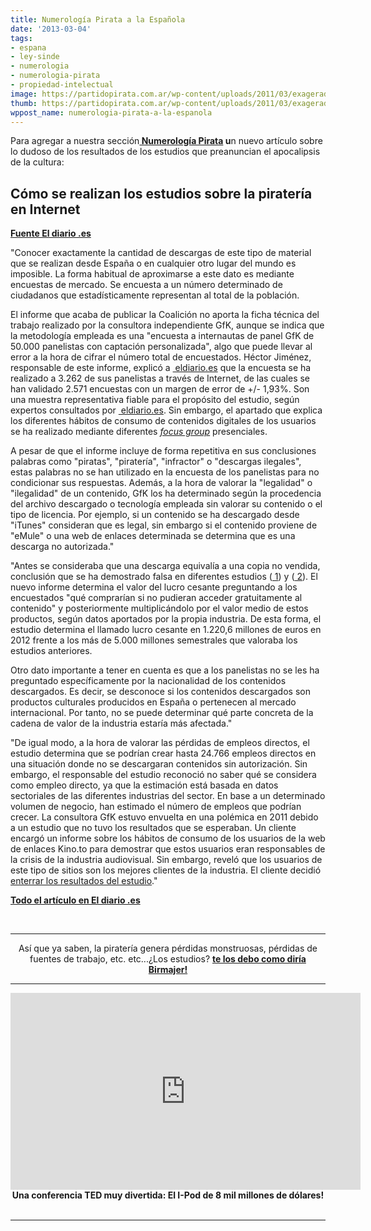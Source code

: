 ```yaml
---
title: Numerología Pirata a la Española
date: '2013-03-04'
tags:
- espana
- ley-sinde
- numerologia
- numerologia-pirata
- propiedad-intelectual
image: https://partidopirata.com.ar/wp-content/uploads/2011/03/exagerado.jpg
thumb: https://partidopirata.com.ar/wp-content/uploads/2011/03/exagerado-150x150.jpg
wppost_name: numerologia-pirata-a-la-espanola
---
```


Para agregar a nuestra sección<strong><a href="https://partidopirata.com.ar/?s=Numerolog%C3%ADa"> Numerología Pirata</a> u</strong>n nuevo artículo sobre lo dudoso de los resultados de los estudios que preanuncian el apocalipsis de la cultura:
<h2>Cómo se realizan los estudios sobre la piratería en Internet</h2>
<strong><a href="http://www.eldiario.es/turing/realizan-estudios-pirateria-Internet_0_106390061.html" target="_blank">Fuente El diario .es</a></strong>

"Conocer exactamente la cantidad de descargas de este tipo de material que se realizan desde España o en cualquier otro lugar del mundo es imposible. La forma habitual de aproximarse a este dato es mediante encuestas de mercado. Se encuesta a un número determinado de ciudadanos que estadísticamente representan al total de la población.

El informe que acaba de publicar la Coalición no aporta la ficha técnica del trabajo realizado por la consultora independiente GfK, aunque se indica que la metodología empleada es una "encuesta a internautas de panel GfK de 50.000 panelistas con captación personalizada", algo que puede llevar al error a la hora de cifrar el número total de encuestados. Héctor Jiménez, responsable de este informe, explicó a <a href="http://eldiario.es/" target="_blank"> eldiario.es</a> que la encuesta se ha realizado a 3.262 de sus panelistas a través de Internet, de las cuales se han validado 2.571 encuestas con un margen de error de +/- 1,93%. Son una muestra representativa fiable para el propósito del estudio, según expertos consultados por <a href="http://eldiario.es/" target="_blank"> eldiario.es</a>. Sin embargo, el apartado que explica los diferentes hábitos de consumo de contenidos digitales de los usuarios se ha realizado mediante diferentes <em> <a href="http://es.wikipedia.org/wiki/Grupo_focal" target="_blank"> focus group</a></em> presenciales.

A pesar de que el informe incluye de forma repetitiva en sus conclusiones palabras como "piratas", "piratería", "infractor" o "descargas ilegales", estas palabras no se han utilizado en la encuesta de los panelistas para no condicionar sus respuestas. Además, a la hora de valorar la "legalidad" o "ilegalidad" de un contenido, GfK los ha determinado según la procedencia del archivo descargado o tecnología empleada sin valorar su contenido o el tipo de licencia. Por ejemplo, si un contenido se ha descargado desde "iTunes" consideran que es legal, sin embargo si el contenido proviene de "eMule" o una web de enlaces determinada se determina que es una descarga no autorizada."

"Antes se consideraba que una descarga equivalía a una copia no vendida, conclusión que se ha demostrado falsa en diferentes estudios (<a href="http://papers.ssrn.com/sol3/papers.cfm?abstract_id=1986299" target="_blank"> 1</a>) y (<a href="http://papers.ssrn.com/sol3/papers.cfm?abstract_id=2176246"> 2</a>). El nuevo informe determina el valor del lucro cesante preguntando a los encuestados "qué comprarían si no pudieran acceder gratuitamente al contenido" y posteriormente multiplicándolo por el valor medio de estos productos, según datos aportados por la propia industria. De esta forma, el estudio determina el llamado lucro cesante en 1.220,6 millones de euros en 2012 frente a los más de 5.000 millones semestrales que valoraba los estudios anteriores.

Otro dato importante a tener en cuenta es que a los panelistas no se les ha preguntado específicamente por la nacionalidad de los contenidos descargados. Es decir, se desconoce si los contenidos descargados son productos culturales producidos en España o pertenecen al mercado internacional. Por tanto, no se puede determinar qué parte concreta de la cadena de valor de la industria estaría más afectada."

"De igual modo, a la hora de valorar las pérdidas de empleos directos, el estudio determina que se podrían crear hasta 24.766 empleos directos en una situación donde no se descargaran contenidos sin autorización. Sin embargo, el responsable del estudio reconoció no saber qué se considera como empleo directo, ya que la estimación está basada en datos sectoriales de las diferentes industrias del sector. En base a un determinado volumen de negocio, han estimado el número de empleos que podrían crecer. La consultora GfK estuvo envuelta en una polémica en 2011 debido a un estudio que no tuvo los resultados que se esperaban. Un cliente encargó un informe sobre los hábitos de consumo de los usuarios de la web de enlaces Kino.to para demostrar que estos usuarios eran responsables de la crisis de la industria audiovisual. Sin embargo, reveló que los usuarios de este tipo de sitios son los mejores clientes de la industria. El cliente decidió <a href="http://tecnologia.elpais.com/tecnologia/2011/07/22/actualidad/1311325263_850215.html" target="_blank"> enterrar los resultados del estudio</a>."

<strong><a href="http://www.eldiario.es/turing/realizan-estudios-pirateria-Internet_0_106390061.html" target="_blank">Todo el artículo en El diario .es</a></strong>

&nbsp;

<hr />
<p style="text-align: center;">Así que ya saben, la piratería genera pérdidas monstruosas, pérdidas de fuentes de trabajo, etc. etc...¿Los estudios? <strong><a href="https://partidopirata.com.ar/4282/debate-entre-beatriz-busaniche-y-marcelo-birmajer-en-el-programa-de-radio-de-jorge-lanata">te los debo como diría Birmajer!</a></strong></p>


<hr />

<center>
<iframe src="http://embed.ted.com/talks/rob_reid_the_8_billion_ipod.html" height="315" width="560" allowfullscreen="" frameborder="0" scrolling="no"></iframe>
<strong>Una conferencia TED muy divertida: El I-Pod de 8 mil millones de dólares!</strong></center>&nbsp;

<hr />
